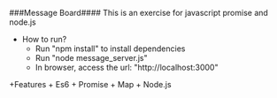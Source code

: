 ###Message Board####
This is an exercise for javascript promise and node.js
+ How to run?
    + Run "npm install" to install dependencies
    + Run "node message_server.js"
    + In browser, access the url: "http://localhost:3000"

+Features
    + Es6
    + Promise
    + Map
    + Node.js
    
